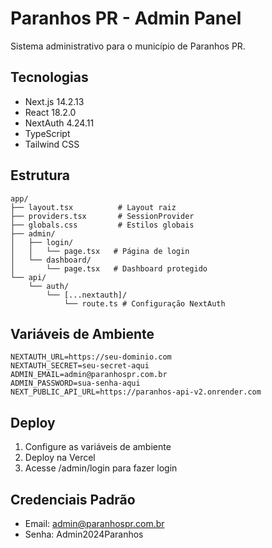 
# Paranhos PR - Admin Panel

Sistema administrativo para o município de Paranhos PR.

## Tecnologias

- Next.js 14.2.13
- React 18.2.0
- NextAuth 4.24.11
- TypeScript
- Tailwind CSS

## Estrutura

```
app/
├── layout.tsx          # Layout raiz
├── providers.tsx       # SessionProvider
├── globals.css         # Estilos globais
├── admin/
│   ├── login/
│   │   └── page.tsx   # Página de login
│   └── dashboard/
│       └── page.tsx   # Dashboard protegido
└── api/
    └── auth/
        └── [...nextauth]/
            └── route.ts # Configuração NextAuth
```

## Variáveis de Ambiente

```env
NEXTAUTH_URL=https://seu-dominio.com
NEXTAUTH_SECRET=seu-secret-aqui
ADMIN_EMAIL=admin@paranhospr.com.br
ADMIN_PASSWORD=sua-senha-aqui
NEXT_PUBLIC_API_URL=https://paranhos-api-v2.onrender.com
```

## Deploy

1. Configure as variáveis de ambiente
2. Deploy na Vercel
3. Acesse /admin/login para fazer login

## Credenciais Padrão

- Email: admin@paranhospr.com.br
- Senha: Admin2024Paranhos
